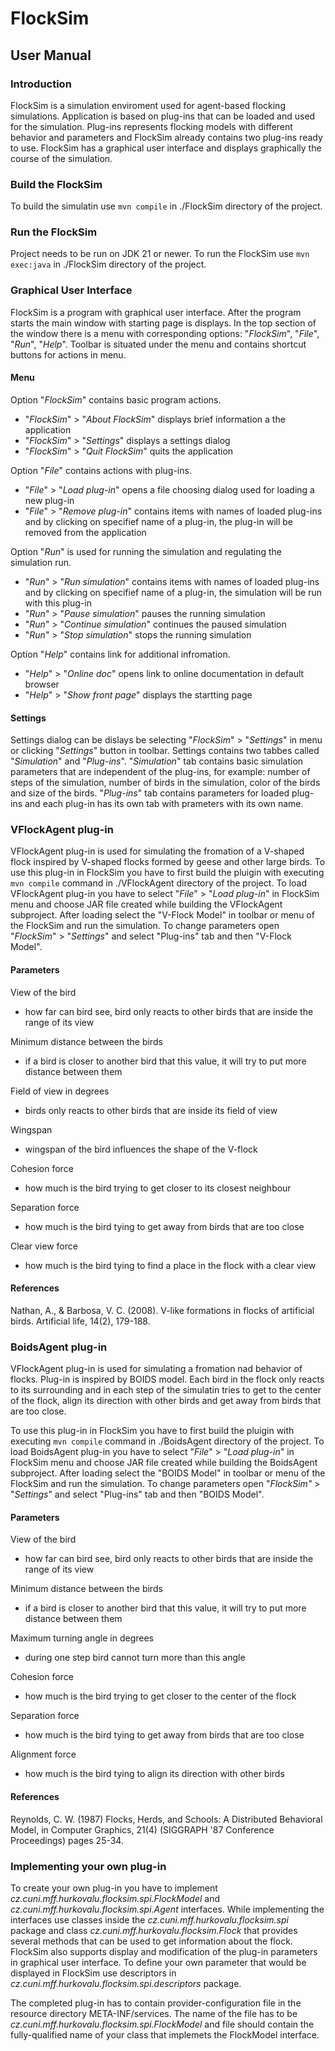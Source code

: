 # FlockSim
## User Manual
### Introduction
FlockSim is a simulation enviroment used for agent-based flocking simulations. Application is based on plug-ins that can be loaded and used for the simulation. Plug-ins represents flocking models with different behavior and parameters and FlockSim already contains two plug-ins ready to use. FlockSim has a graphical user interface and displays graphically the course of the simulation.
### Build the FlockSim
To build the simulatin use `mvn compile` in ./FlockSim directory of the project.
### Run the FlockSim
Project needs to be run on JDK 21 or newer. To run the FlockSim use `mvn exec:java` in ./FlockSim directory of the project.
### Graphical User Interface
FlockSim is a program with graphical user interface. After the program starts the main window with starting page is displays. In the top section of the window there is a menu with corresponding options: "*FlockSim*", "*File*", "*Run*", "*Help*". Toolbar is situated under the menu and contains shortcut buttons for actions in menu.
#### Menu
Option "*FlockSim*" contains basic program actions.
- "*FlockSim*" > "*About FlockSim*" displays brief information a the application
- "*FlockSim*" > "*Settings*" displays a settings dialog
- "*FlockSim*" > "*Quit FlockSim*" quits the application

Option "*File*" contains actions with plug-ins.
- "*File*" > "*Load plug-in*" opens a file choosing dialog used for loading a new plug-in
- "*File*" > "*Remove plug-in*" contains items with names of loaded plug-ins and by clicking on specifief name of a plug-in, the plug-in will be removed from the application

Option "*Run*" is used for running the simulation and regulating the simulation run.
- "*Run*" > "*Run simulation*" contains items with names of loaded plug-ins and by clicking on specifief name of a plug-in, the simulation will be run with this plug-in
- "*Run*" > "*Pause simulation*" pauses the running simulation
- "*Run*" > "*Continue simulation*" continues the paused simulation
- "*Run*" > "*Stop simulation*" stops the running simulation

Option "*Help*" contains link for additional infromation.
- "*Help*" > "*Online doc*" opens link to online documentation in default browser
- "*Help*" > "*Show front page*" displays the startting page
#### Settings
Settings dialog can be dislays be selecting "*FlockSim*" > "*Settings*" in menu or clicking "*Settings*" button in toolbar. Settings contains two tabbes called "*Simulation*" and "*Plug-ins*". "*Simulation*" tab contains basic simulation parameters that are independent of the plug-ins, for example: number of steps of the simulation, number of birds in the simulation, color of the birds and size of the birds. "*Plug-ins*" tab contains parameters for loaded plug-ins and each plug-in has its own tab with prameters with its own name.
### VFlockAgent plug-in
VFlockAgent plug-in is used for simulating
the fromation of a V-shaped flock inspired by V-shaped flocks formed by geese and other large birds. To use this plug-in in FlockSim you have to first build the pluigin with executing `mvn compile` command in ./VFlockAgent directory of the project. To load VFlockAgent plug-in you have to select "*File*" > "*Load plug-in*" in FlockSim menu and choose JAR file created while building the VFlockAgent subproject. After loading select the "V-Flock Model" in toolbar or menu of the FlockSim and run the simulation. To change parameters open "*FlockSim*" > "*Settings*" and select "Plug-ins" tab and then "V-Flock Model".
#### Parameters
View of the bird
- how far can bird see, bird only reacts to other birds that are inside the range of its view

Minimum distance between the birds
- if a bird is closer to another bird that this value, it will try to put more distance between them

Field of view in degrees
- birds only reacts to other birds that are inside its field of view

Wingspan
- wingspan of the bird influences the shape of the V-flock

Cohesion force
- how much is the bird trying to get closer to its closest neighbour

Separation force
- how much is the bird tying to get away from birds that are too close

Clear view force
- how much is the bird tying to find a place in the flock with a clear view
#### References
Nathan, A., & Barbosa, V. C. (2008). V-like formations in flocks of artificial birds. Artificial life, 14(2), 179-188.

### BoidsAgent plug-in
VFlockAgent plug-in is used for simulating a fromation nad behavior of flocks. Plug-in is inspired by BOIDS model. Each bird in the flock only reacts to its surrounding and in each step of the simulatin tries to get to the center of the flock, align its direction with other birds and get away from birds that are too close. 

To use this plug-in in FlockSim you have to first build the pluigin with executing `mvn compile` command in ./BoidsAgent directory of the project. To load BoidsAgent plug-in you have to select "*File*" > "*Load plug-in*" in FlockSim menu and choose JAR file created while building the BoidsAgent subproject. After loading select the "BOIDS Model" in toolbar or menu of the FlockSim and run the simulation. To change parameters open "*FlockSim"* > "*Settings*" and select "Plug-ins" tab and then "BOIDS Model".
#### Parameters
View of the bird
- how far can bird see, bird only reacts to other birds that are inside the range of its view

Minimum distance between the birds
- if a bird is closer to another bird that this value, it will try to put more distance between them

Maximum turning angle in degrees
- during one step bird cannot turn more than this angle

Cohesion force
- how much is the bird trying to get closer to the center of the flock

Separation force
- how much is the bird tying to get away from birds that are too close

Alignment force
- how much is the bird tying to align its direction with other birds
#### References
Reynolds, C. W. (1987) Flocks, Herds, and Schools: A Distributed Behavioral Model, in Computer Graphics, 21(4) (SIGGRAPH '87 Conference Proceedings) pages 25-34.

### Implementing your own plug-in
To create your own plug-in you have to implement *cz.cuni.mff.hurkovalu.flocksim.spi.FlockModel* and *cz.cuni.mff.hurkovalu.flocksim.spi.Agent* interfaces. While implementing the interfaces use classes inside the *cz.cuni.mff.hurkovalu.flocksim.spi* package and class *cz.cuni.mff.hurkovalu.flocksim.Flock* that provides several methods that can be used to get information about the flock. FlockSim also supports display and modification of the plug-in parameters in graphical user interface. To define your own parameter that would be displayed in FlockSim use descriptors in *cz.cuni.mff.hurkovalu.flocksim.spi.descriptors* package.

The completed plug-in has to contain provider-configuration file in the resource directory META-INF/services. The name of the file has to be *cz.cuni.mff.hurkovalu.flocksim.spi.FlockModel* and file should contain the fully-qualified name of your class that implemets the FlockModel interface.
